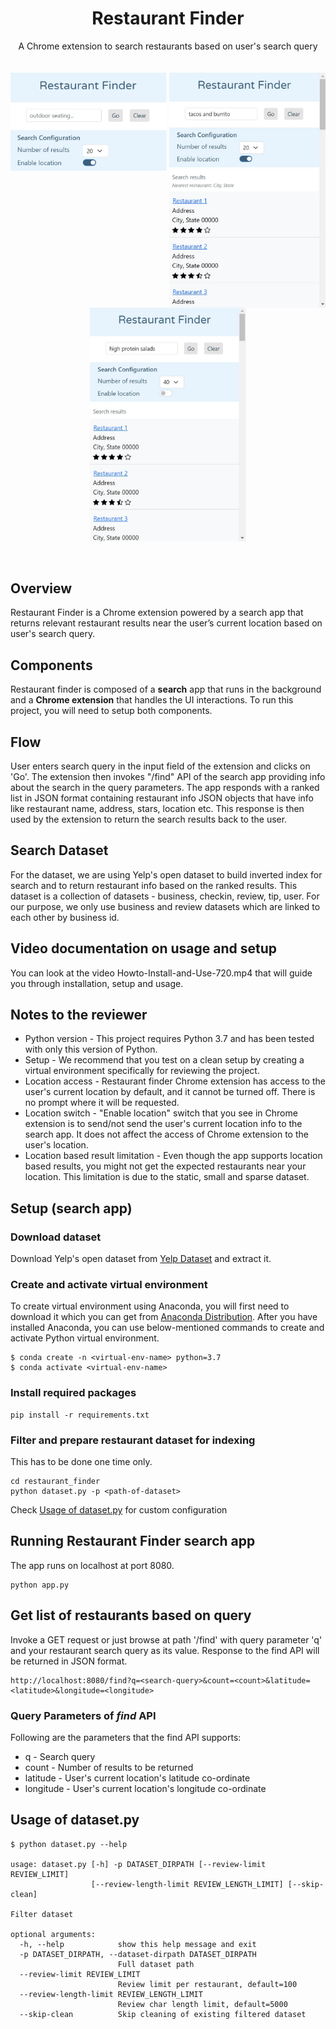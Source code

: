<h1 align="center">Restaurant Finder</h1>
<div align="center">A Chrome extension to search restaurants based on user's search query</div>
<br /><br />
<div align="center">
<span><img src="screenshot/default-ui.jpg" width="250" align="top"></span>
<span><img src="screenshot/ui-20-results-location-enabled.jpg" width="250" align="top"></span>
<span><img src="screenshot/ui-40-results-location-disabled.jpg" width="250" align="top"></span>
</div>
<br /><br />

## Overview

Restaurant Finder is a Chrome extension powered by a search app that returns relevant restaurant results near the
user’s current location based on user's search query.

## Components

Restaurant finder is composed of a <strong>search</strong> app that runs in the background and a <strong>Chrome
extension</strong> that handles the UI interactions. To run this project, you will need to setup both components.

## Flow

User enters search query in the input field of the extension and clicks on 'Go'. The extension then invokes
"/find" API of the search app providing info about the search in the query parameters. The app responds with a ranked
list in JSON format containing restaurant info JSON objects that have info like restaurant name, address, stars,
location etc. This response is then used by the extension to return the search results back to the user.

## Search Dataset

For the dataset, we are using Yelp's open dataset to build inverted index for search and to return restaurant info
based on the ranked results. This dataset is a collection of datasets - business, checkin, review, tip, user. For our
purpose,
we only use business and review datasets which are linked to each other by business id.

## Video documentation on usage and setup

You can look at the video Howto-Install-and-Use-720.mp4 that will guide you
through installation, setup and usage.

## Notes to the reviewer

- Python version - This project requires Python 3.7 and has been tested with only this version of Python.
- Setup - We recommend that you test on a clean setup by creating a virtual environment specifically for reviewing the
  project.
- Location access - Restaurant finder Chrome extension has access to the user's current location by default, and it
  cannot be turned off. There is no prompt where it will be requested.
- Location switch - "Enable location" switch that you see in Chrome extension is to send/not send the user's current
  location
  info to the search app. It does not affect the access of Chrome extension to the user's location.
- Location based result limitation - Even though the app supports location based results, you might not get the expected
  restaurants near your location.
  This limitation is due to the static, small and sparse dataset.

## Setup (search app)

### Download dataset
Download Yelp's open dataset from [Yelp Dataset](https://www.yelp.com/dataset) and extract it.

### Create and activate virtual environment

To create virtual environment using Anaconda, you will first need to download it which you can get
from [Anaconda Distribution](https://www.anaconda.com/products/distribution). After you have installed Anaconda, 
you can use below-mentioned commands to create and activate Python virtual environment. 

```commandline
$ conda create -n <virtual-env-name> python=3.7
$ conda activate <virtual-env-name>
```

### Install required packages

```commandline
pip install -r requirements.txt
```

### Filter and prepare restaurant dataset for indexing

This has to be done one time only.

```commandline
cd restaurant_finder
python dataset.py -p <path-of-dataset>
```

Check [Usage of dataset.py](#usage-of-datasetpy) for custom configuration

## Running Restaurant Finder search app

The app runs on localhost at port 8080.

```commandline
python app.py
```

## Get list of restaurants based on query

Invoke a GET request or just browse at path '/find' with query parameter 'q' and your restaurant search query as its
value.
Response to the find API will be returned in JSON format.

```commandline
http://localhost:8080/find?q=<search-query>&count=<count>&latitude=<latitude>&longitude=<longitude>
```

### Query Parameters of <em>find</em> API

Following are the parameters that the find API supports:

- q - Search query
- count - Number of results to be returned
- latitude - User's current location's latitude co-ordinate
- longitude - User's current location's longitude co-ordinate

## Usage of dataset.py

```commandline
$ python dataset.py --help

usage: dataset.py [-h] -p DATASET_DIRPATH [--review-limit REVIEW_LIMIT]
                  [--review-length-limit REVIEW_LENGTH_LIMIT] [--skip-clean]

Filter dataset

optional arguments:
  -h, --help            show this help message and exit
  -p DATASET_DIRPATH, --dataset-dirpath DATASET_DIRPATH
                        Full dataset path
  --review-limit REVIEW_LIMIT
                        Review limit per restaurant, default=100
  --review-length-limit REVIEW_LENGTH_LIMIT
                        Review char length limit, default=5000
  --skip-clean          Skip cleaning of existing filtered dataset
``` 
